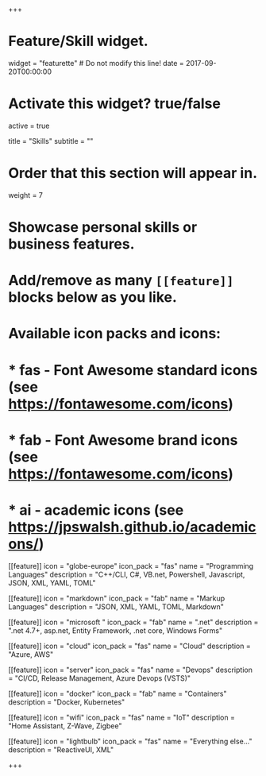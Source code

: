 +++
# Feature/Skill widget.
widget = "featurette"  # Do not modify this line!
date = 2017-09-20T00:00:00

# Activate this widget? true/false
active = true

title = "Skills"
subtitle = ""

# Order that this section will appear in.
weight = 7

# Showcase personal skills or business features.
# 
# Add/remove as many `[[feature]]` blocks below as you like.
# 
# Available icon packs and icons:
# * fas - Font Awesome standard icons (see https://fontawesome.com/icons)
# * fab - Font Awesome brand icons (see https://fontawesome.com/icons)
# * ai - academic icons (see https://jpswalsh.github.io/academicons/)

[[feature]]
  icon = "globe-europe"
  icon_pack = "fas"
  name = "Programming Languages"
  description = "C++/CLI, C#, VB.net, Powershell, Javascript, JSON, XML, YAML, TOML"  

[[feature]]
  icon = "markdown"
  icon_pack = "fab"
  name = "Markup Languages"
  description = "JSON, XML, YAML, TOML, Markdown"  

[[feature]]
  icon = "microsoft "
  icon_pack = "fab"
  name = ".net"
  description = ".net 4.7+, asp.net, Entity Framework, .net core, Windows Forms"

[[feature]]
  icon = "cloud"
  icon_pack = "fas"
  name = "Cloud"
  description = "Azure, AWS"  
  
[[feature]]
  icon = "server"
  icon_pack = "fas"
  name = "Devops"
  description = "CI/CD, Release Management, Azure Devops (VSTS)"

[[feature]]
  icon = "docker"
  icon_pack = "fab"
  name = "Containers"
  description = "Docker, Kubernetes"

[[feature]]
  icon = "wifi"
  icon_pack = "fas"
  name = "IoT"
  description = "Home Assistant, Z-Wave, Zigbee"

[[feature]]
  icon = "lightbulb"
  icon_pack = "fas"
  name = "Everything else..."
  description = "ReactiveUI, XML"

+++
